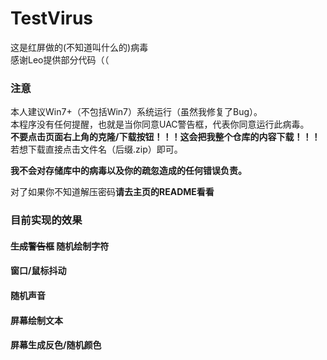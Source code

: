 # TestVirus
这是红屏做的(不知道叫什么的)病毒<br>
感谢Leo提供部分代码（（
### 注意
本人建议Win7+（不包括Win7）系统运行（虽然我修复了Bug）。<br>
本程序没有任何提醒，也就是当你同意UAC警告框，代表你同意运行此病毒。<br>
**不要点击页面右上角的克隆/下载按钮！！！这会把我整个仓库的内容下载！！！** 若想下载直接点击文件名（后缀.zip）即可。

**我不会对存储库中的病毒以及你的疏忽造成的任何错误负责。**

对了如果你不知道解压密码**请去主页的README看看**

### 目前实现的效果
#### ~~生成警告框~~ 随机绘制字符
#### 窗口/鼠标抖动
#### 随机声音
#### 屏幕绘制文本
#### 屏幕生成反色/随机颜色